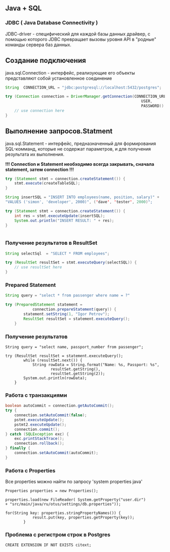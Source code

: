 ## Java + SQL
### JDBC ( Java Database Connectivity )
JDBC-driver - специфический для каждой базы данных драйвер, с помощью которого JDBC превращает вызовы уровня API в "родные" команды сервера баз данных.

## Создание подключения

java.sql.Connection - интерфейс, реализующие его объекты представляют собой установленное соединение


```java
String  CONNECTION_URL = "jdbc:postgresql://localhost:5432/postgres"; 
```

```java 
try (Connection connection = DriverManager.getConnection(CONNECTION_URL, 
                                                            USER, 
                                                            PASSWORD)) {
    // use connection here
} 
```

## Выполнение запросов.Statment
java.sql.Statement - интерфейс, предназначенный для формирования SQL-комманд, 
которые не содержат параметров, и для получения результата их выполнения.

__!!! Connection и Statement необходимо всегда закрывать, сначала statement, затем connection !!!__

```java
try (Statement stmt = connection.createStatement()) {
    stmt.execute(createTableSQL);
}
```

``` java
String insertSQL = "INSERT INTO employees(name, position, salary)" +
"VALUES ('simon', 'developer', 2000)", ('dave', 'tester', 2000)";

try (Statement stmt = connection.createStatement()) {
    int res = stmt.executeUpdate(insertSQL);
    System.out.println("INSERT RESULT: " + res);
}
 
```

### Получение результатов в ResultSet
```java
String selectSql  = "SELECT * FROM employees";

try (ResultSet resultSet = stmt.executeQuery(selectSQL)) {
    // use resultSet here
} 
```

### Prepared Statement
```java
String query = "select * from passenger where name = ?"

try (PreparedStatement statement = 
            connection.prepareStatement(query)) {
        statement.setString(1, "Igor Petrov");
        ResultSet resultSet = statement.executeQuery();
    }
```

### Получение результатов
```
String query = "select name, passport_number from passenger";

try (ResultSet resultSet = statement.executeQuery();
        while (resultSet.next()) {
            String rowData = String.format("Name: %s, Passport: %s",
                    resultSet.getString(),
                    resultSet.getString(2));
        System.out.println(rowData);
    }
```

### Работа с транзакциями

```java
boolean autoCommit = connection.getAutoCommit();
try {
    connection.setAutoCommit(false);
    pstmt.executeUpdate();
    pstmt2.executeUpdate();
    connection.commit();
} catch (SQLException exc) {
    exc.printStackTrace();
    connection.rollback();
} finally {
    connection.setAutoCommit(autoCommit);
}
```

### Работа с Properties

Все properties можно найти по запросу 'system properties java'

```
Properties properties = new Properties();

properties.load(new FileReader( System.getProperty("user.dir") 
+ "src/main/java/ru/otus/settings/db.properties"));

for(String key: properties.stringPropertyNames()) {
            result.put(key, properties.getProperty(key));
        }
```

### Проблема с регистром строк в Postgres
```
CREATE EXTENSION IF NOT EXISTS citext;
```